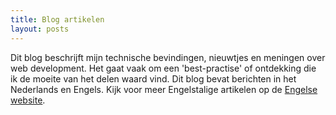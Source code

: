 ```yaml
---
title: Blog artikelen
layout: posts
---
```


Dit blog beschrijft mijn technische bevindingen, nieuwtjes en meningen over web development. Het gaat vaak om een 'best-practise' of ontdekking die ik de moeite van het delen waard vind. Dit blog bevat berichten in het Nederlands en Engels. Kijk voor meer Engelstalige artikelen op de [Engelse website](https://www.usecue.com/blog/).